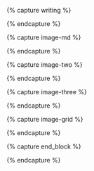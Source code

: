 {% capture writing %}
<div class="center measure-wide ph3 ph3-sm ph0-l f5 lh-copy text" markdown="1">
{% endcapture %}

{% capture image-md %}
<div class="mw7 center" markdown="1">
{% endcapture %}

{% capture image-two %}
<div class="flex flex-column flex-row-ns justify-center">

{% endcapture %}

{% capture image-three %}
<div class="flex flex-column flex-wrap flex-row-ns justify-around center">
{% endcapture %}

{% capture image-grid  %}
<div class="flex flex-column flex-wrap flex-row-ns center">
{% endcapture %}

{% capture end_block %}
</div>
{% endcapture %}
